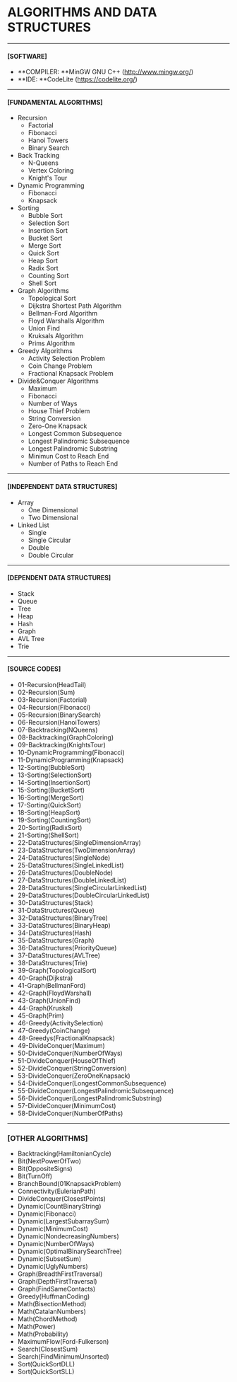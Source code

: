 # ALGORITHMS AND DATA STRUCTURES 
------------

#### [SOFTWARE]
* **COMPILER: **MinGW GNU C++ (http://www.mingw.org/)
* **IDE: **CodeLite (https://codelite.org/)
------------
#### [FUNDAMENTAL ALGORITHMS]
* Recursion
  - Factorial
  - Fibonacci
  - Hanoi Towers
  - Binary Search
* Back Tracking
  - N-Queens
  - Vertex Coloring
  - Knight's Tour
* Dynamic Programming
  - Fibonacci
  - Knapsack
* Sorting
  - Bubble Sort
  - Selection Sort
  - Insertion Sort
  - Bucket Sort
  - Merge Sort
  - Quick Sort
  - Heap Sort
  - Radix Sort
  - Counting Sort
  - Shell Sort
* Graph Algorithms
  - Topological Sort
  - Dijkstra Shortest Path Algorithm
  - Bellman-Ford Algorithm
  - Floyd Warshalls Algorithm
  - Union Find
  - Kruksals Algorithm
  - Prims Algorithm
* Greedy Algorithms
  - Activity Selection Problem
  - Coin Change Problem
  - Fractional Knapsack Problem
* Divide&Conquer Algorithms
  - Maximum
  - Fibonacci
  - Number of Ways
  - House Thief Problem
  - String Conversion
  - Zero-One Knapsack
  - Longest Common Subsequence
  - Longest Palindromic Subsequence
  - Longest Palindromic Substring
  - Minimun Cost to Reach End
  - Number of Paths to Reach End
------------
#### [INDEPENDENT DATA STRUCTURES]
* Array
  - One Dimensional
  - Two Dimensional
* Linked List
  - Single
  - Single Circular
  - Double
  - Double Circular
------------
#### [DEPENDENT DATA STRUCTURES]
* Stack
* Queue
* Tree
* Heap
* Hash
* Graph
* AVL Tree
* Trie
------------
#### [SOURCE CODES]
- 01-Recursion(HeadTail)
- 02-Recursion(Sum)
- 03-Recursion(Factorial)
- 04-Recursion(Fibonacci)
- 05-Recursion(BinarySearch)
- 06-Recursion(HanoiTowers)
- 07-Backtracking(NQueens)
- 08-Backtracking(GraphColoring)
- 09-Backtracking(KnightsTour)
- 10-DynamicProgramming(Fibonacci)
- 11-DynamicProgramming(Knapsack)
- 12-Sorting(BubbleSort)
- 13-Sorting(SelectionSort)
- 14-Sorting(InsertionSort)
- 15-Sorting(BucketSort)
- 16-Sorting(MergeSort)
- 17-Sorting(QuickSort)
- 18-Sorting(HeapSort)
- 19-Sorting(CountingSort)
- 20-Sorting(RadixSort)
- 21-Sorting(ShellSort)
- 22-DataStructures(SingleDimensionArray)
- 23-DataStructures(TwoDimensionArray)
- 24-DataStructures(SingleNode)
- 25-DataStructures(SingleLinkedList)
- 26-DataStructures(DoubleNode)
- 27-DataStructures(DoubleLinkedList)
- 28-DataStructures(SingleCircularLinkedList)
- 29-DataStructures(DoubleCircularLinkedList)
- 30-DataStructures(Stack)
- 31-DataStructures(Queue)
- 32-DataStructures(BinaryTree)
- 33-DataStructures(BinaryHeap)
- 34-DataStructures(Hash)
- 35-DataStructures(Graph)
- 36-DataStructures(PriorityQueue)
- 37-DataStructures(AVLTree)
- 38-DataStructures(Trie)
- 39-Graph(TopologicalSort)
- 40-Graph(Dijkstra)
- 41-Graph(BellmanFord)
- 42-Graph(FloydWarshall)
- 43-Graph(UnionFind)
- 44-Graph(Kruskal)
- 45-Graph(Prim)
- 46-Greedy(ActivitySelection)
- 47-Greedy(CoinChange)
- 48-Greedys(FractionalKnapsack)
- 49-DivideConquer(Maximum)
- 50-DivideConquer(NumberOfWays)
- 51-DivideConquer(HouseOfThief)
- 52-DivideConquer(StringConversion)
- 53-DivideConquer(ZeroOneKnapsack)
- 54-DivideConquer(LongestCommonSubsequence)
- 55-DivideConquer(LongestPalindromicSubsequence)
- 56-DivideConquer(LongestPalindromicSubstring)
- 57-DivideConquer(MinimumCost)
- 58-DivideConquer(NumberOfPaths)
------------
### [OTHER ALGORITHMS]
- Backtracking(HamiltonianCycle)
- Bit(NextPowerOfTwo)
- Bit(OppositeSigns)
- Bit(TurnOff)
- BranchBound(01KnapsackProblem)
- Connectivity(EulerianPath)
- DivideConquer(ClosestPoints)
- Dynamic(CountBinaryString)
- Dynamic(Fibonacci)
- Dynamic(LargestSubarraySum)
- Dynamic(MinimumCost)
- Dynamic(NondecreasingNumbers)
- Dynamic(NumberOfWays)
- Dynamic(OptimalBinarySearchTree)
- Dynamic(SubsetSum)
- Dynamic(UglyNumbers)
- Graph(BreadthFirstTraversal)
- Graph(DepthFirstTraversal)
- Graph(FindSameContacts)
- Greedy(HuffmanCoding)
- Math(BisectionMethod)
- Math(CatalanNumbers)
- Math(ChordMethod)
- Math(Power)
- Math(Probability)
- MaximumFlow(Ford-Fulkerson)
- Search(ClosestSum)
- Search(FindMinimumUnsorted)
- Sort(QuickSortDLL)
- Sort(QuickSortSLL)